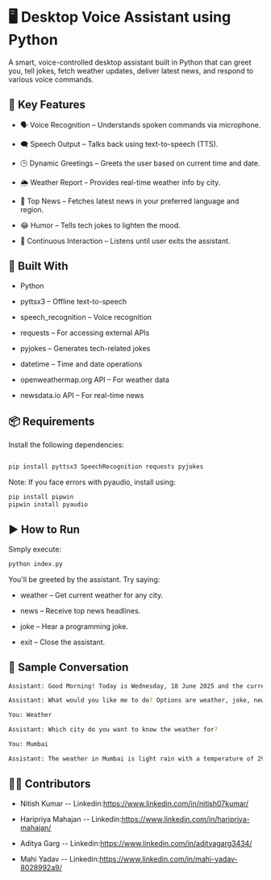 # 🖥️ Desktop Voice Assistant using Python
A smart, voice-controlled desktop assistant built in Python that can greet you, tell jokes, fetch weather updates, deliver latest news, and respond to various voice commands.



## 🎯 Key Features
- 🗣️ Voice Recognition – Understands spoken commands via microphone.

- 🗨️ Speech Output – Talks back using text-to-speech (TTS).

- 🕒 Dynamic Greetings – Greets the user based on current time and date.

- 🌦️ Weather Report – Provides real-time weather info by city.

- 📰 Top News – Fetches latest news in your preferred language and region.

- 😂 Humor – Tells tech jokes to lighten the mood.

- 🔁 Continuous Interaction – Listens until user exits the assistant.


## 🧰 Built With
- Python 

- pyttsx3 – Offline text-to-speech

- speech_recognition – Voice recognition

- requests – For accessing external APIs

- pyjokes – Generates tech-related jokes

- datetime – Time and date operations

- openweathermap.org API – For weather data

- newsdata.io API – For real-time news



## 📦 Requirements
Install the following dependencies:
```bash

pip install pyttsx3 SpeechRecognition requests pyjokes
```
Note: If you face errors with pyaudio, install using:

```bash
pip install pipwin
pipwin install pyaudio
```



## ▶️ How to Run
Simply execute:

```bash
python index.py
```
You'll be greeted by the assistant. Try saying:

- weather – Get current weather for any city.
 
- news – Receive top news headlines.

- joke – Hear a programming joke.

- exit – Close the assistant.



## 🧪 Sample Conversation
```bash
Assistant: Good Morning! Today is Wednesday, 18 June 2025 and the current time is 10:30 AM.

Assistant: What would you like me to do? Options are weather, joke, news, or exit.

You: Weather

Assistant: Which city do you want to know the weather for?

You: Mumbai

Assistant: The weather in Mumbai is light rain with a temperature of 29 degrees Celsius.
```


## 🙋‍♀️ Contributors

- Nitish Kumar 
-- Linkedin:https://www.linkedin.com/in/nitish07kumar/
  
- Haripriya Mahajan 
-- Linkedin:https://www.linkedin.com/in/haripriya-mahajan/

- Aditya Garg 
-- Linkedin:https://www.linkedin.com/in/adityagarg3434/

- Mahi Yadav
-- Linkedin:https://www.linkedin.com/in/mahi-yadav-8028992a9/
